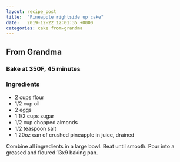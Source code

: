 ```yaml
---
layout: recipe_post
title:  "Pineapple rightside up cake"
date:   2019-12-22 12:01:35 +0000
categories: cake from-grandma
---
```


## From Grandma
### Bake at 350F, 45 minutes
### Ingredients
* 2 cups flour
* 1/2 cup oil
* 2 eggs
* 1 1/2 cups sugar
* 1/2 cup chopped almonds
* 1/2 teaspoon salt
* 1 20oz can of crushed pineapple in juice, drained


Combine all ingredients in a large bowl. Beat until smooth. Pour into a greased and floured 13x9 baking pan.

